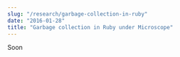 ```yaml
---
slug: "/research/garbage-collection-in-ruby"
date: "2016-01-28"
title: "Garbage collection in Ruby under Microscope"
---
```


Soon
